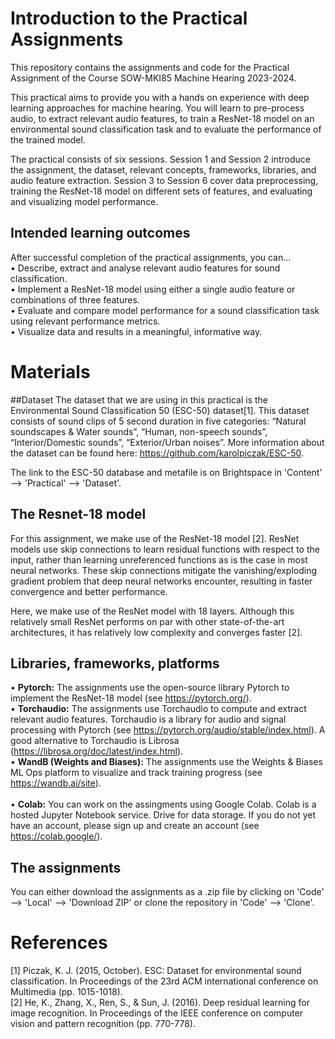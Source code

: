# Introduction to the Practical Assignments
This repository contains the assignments and code for the Practical Assignment of the Course SOW-MKI85 Machine Hearing 2023-2024. 

This practical aims to provide you with a hands on experience with deep learning approaches for machine hearing. You will learn to pre-process audio, to extract relevant audio features, to train a ResNet-18 model on an environmental sound classification task and to evaluate the performance of the trained model.

The practical consists of six sessions. Session 1 and Session 2 introduce the assignment, the dataset, relevant concepts, frameworks, libraries, and audio feature extraction. Session 3 to Session 6 cover data preprocessing, training the ResNet-18 model on different sets of features, and evaluating and visualizing model performance.

## Intended learning outcomes
After successful completion of the practical assignments, you can...
<br>
•	Describe, extract and analyse relevant audio features for sound classification.
<br>
•	Implement a ResNet-18 model using either a single audio feature or combinations of three features. 
<br>
•	Evaluate and compare model performance for a sound classification task using relevant performance metrics.
<br>
•	Visualize data and results in a meaningful, informative way. 



# Materials
##Dataset
The dataset that we are using in this practical is the Environmental Sound Classification 50 (ESC-50) dataset[1]. This dataset consists of sound clips of 5 second duration in five categories: “Natural soundscapes & Water sounds”, “Human, non-speech sounds”, “Interior/Domestic sounds”, “Exterior/Urban noises”. More information about the dataset can be found here: https://github.com/karolpiczak/ESC-50.  

The link to the ESC-50 database and metafile is on Brightspace in 'Content' --> 'Practical' --> 'Dataset'.  

## The Resnet-18 model
For this assignment, we make use of the ResNet-18 model [2]. ResNet models use skip connections to learn residual functions with respect to the input, rather than learning unreferenced functions as is the case in most neural networks. These skip connections mitigate the vanishing/exploding gradient problem that deep neural networks encounter, resulting in faster convergence and better performance. 

Here, we make use of the ResNet model with 18 layers. Although this relatively small ResNet performs on par with other state-of-the-art architectures, it has relatively low complexity and converges faster [2].

## Libraries, frameworks, platforms
•	**Pytorch:** The assignments use the open-source library Pytorch to implement the ResNet-18 model (see https://pytorch.org/). 
<br>
•	**Torchaudio:** The assignments use Torchaudio to compute and extract relevant audio features. Torchaudio is a library for audio and signal processing with Pytorch (see https://pytorch.org/audio/stable/index.html).  A good alternative to Torchaudio is Librosa (https://librosa.org/doc/latest/index.html). 
<br>
•	**WandB (Weights and Biases):** The assignments use the Weights & Biases ML Ops platform to visualize and track training progress (see https://wandb.ai/site).  
<br>
•	**Colab:** You can work on the assingments using Google Colab. Colab is a hosted Jupyter Notebook service. Drive for data storage. If you do not yet have an account, please sign up and create an account (see https://colab.google/). 



## The assignments
You can either download the assignments as a .zip file by clicking on 'Code' --> 'Local' --> 'Download ZIP' or clone the repository in 'Code' --> 'Clone'.  

# References
[1] Piczak, K. J. (2015, October). ESC: Dataset for environmental sound classification. In Proceedings of the 23rd ACM international conference on Multimedia (pp. 1015-1018).
<br>
[2] He, K., Zhang, X., Ren, S., & Sun, J. (2016). Deep residual learning for image recognition. In Proceedings of the IEEE conference on computer vision and pattern recognition (pp. 770-778).




